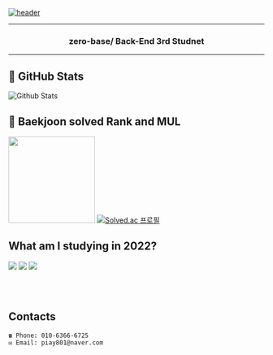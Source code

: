 [![header](https://capsule-render.vercel.app/api?type=soft&color=timeGradient&height=150&section=header&text=DaeIl%20Lim&fontSize=80&animation=twinkling)](https://github.com/LimDae94)

---

<h3 align="center">zero-base/ Back-End 3rd Studnet </h3>

---

## 🌠 GitHub Stats

![Github Stats](https://github-readme-stats.vercel.app/api?username=LimDae94&hide=contribs&count_private=true&show_icons=true&bg_color=00000000&title_color=4B7BE5&icon_color=4B7BE5&text_color=e6e6e6)


## 🏅 Baekjoon solved Rank and MUL
<left><img height='170px' src="https://github-readme-stats.vercel.app/api/top-langs/?username=LimDae94&langs_count=8&layout=compact" /></left>
[![Solved.ac 프로필](http://mazassumnida.wtf/api/generate_badge?boj=piay801)](https://solved.ac/piay801)

## What am I studying in 2022?

<img src="https://img.shields.io/badge/java-007396?style=for-the-badge&logo=java&logoColor=white"> <img src="https://img.shields.io/badge/github-181717?style=for-the-badge&logo=github&logoColor=white"> <img src="https://img.shields.io/badge/git-F05032?style=for-the-badge&logo=git&logoColor=white">

<br>
<br>

## Contacts
```
☎ Phone: 010-6366-6725
✉ Email: piay801@naver.com
```
